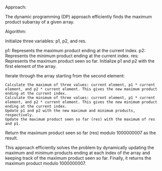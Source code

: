 Approach:

The dynamic programming (DP) approach efficiently finds the maximum product subarray of a given array.

Algorithm:

Initialize three variables: p1, p2, and res.

p1: Represents the maximum product ending at the current index.
p2: Represents the minimum product ending at the current index.
res: Represents the maximum product seen so far.
Initialize p1 and p2 with the first element of the array.

Iterate through the array starting from the second element:

    Calculate the maximum of three values: current element, p1 * current element, and p2 * current element. This gives the new maximum product ending at the current index.
    Calculate the minimum of three values: current element, p1 * current element, and p2 * current element. This gives the new minimum product ending at the current index.
    Update p1 and p2 with the new maximum and minimum products, respectively.
    Update the maximum product seen so far (res) with the maximum of res and p1.
Return the maximum product seen so far (res) modulo 1000000007 as the result.

This approach efficiently solves the problem by dynamically updating the maximum and minimum products ending at each index of the array and keeping track of the maximum product seen so far. Finally, it returns the maximum product modulo 1000000007.